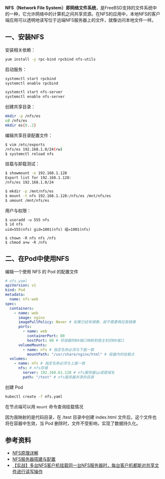 **NFS（Network File System）即网络文件系统**，是FreeBSD支持的文件系统中的一种，它允许网络中的计算机之间共享资源。在NFS的应用中，本地NFS的客户端应用可以透明地读写位于远端NFS服务器上的文件，就像访问本地文件一样。

<a name="SfA1r"></a>
## 一、安装NFS

安装相关依赖：

```bash
yum install -y rpc-bind rpcbind nfs-utils
```

启动服务：

```bash
systemctl start rpcbind
systemctl enable rpcbind

systemctl start nfs-server
systemctl enable nfs-server
```

创建共享目录：

```bash
mkdir -p /nfs/es
cd /nfs/es
mkdir es{0..2}
```

编辑共享目录配置文件：

```bash
$ vim /etc/exports
/nfs/es 192.168.1.0/24(rw)
$ systemctl reload nfs
```

挂载与卸载测试：

```bash
$ showmount -e 192.168.1.128
Export list for 192.168.1.128:
/nfs/es 192.168.1.0/24

$ mkdir -p /mnt/nfs/es
$ mount -t nfs 192.168.1.128:/nfs/es /mnt/nfs/es
$ umount /mnt/nfs/es
```

用户与权限：

```
$ useradd -u 555 nfs
$ id nfs
uid=555(nfs) gid=1001(nfs) 组=1001(nfs)

$ chown -R nfs nfs /nfs
$ chmod a+w -R /nfs
```


<a name="2c32b15d"></a>
## 二、在Pod中使用NFS

编辑一个使用 NFS 的 Pod 的配置文件

```yaml
# nfs.yaml
apiVersion: v1
kind: Pod
metadata:
  name: nfs-web
spec:
  containers:
    - name: web
      image: nginx
      imagePullPolicy: Never # 如果已经有镜像，就不需要再拉取镜像
      ports:
        - name: web
          containerPort: 80
          hostPort: 80 # 将容器的80端口映射到宿主机的80端口
      volumeMounts:
        - name: nfs # 指定名称必须与下面一致
          mountPath: "/usr/share/nginx/html" # 容器内的挂载点
  volumes:
    - name: nfs # 指定名称必须与上面一致
      nfs: # nfs存储
        server: 192.168.61.128 # nfs服务器ip或是域名
        path: "/test" # nfs服务器共享的目录
```

创建 Pod

```bash
kubectl create -f nfs.yaml
```

在节点端可以用 `mount` 命令查询挂载情况

因为我映射的是代码目录，在 /test 目录中创建 index.html 文件后，这个文件也将在容器中生效，当 Pod 删除时，文件不受影响，实现了数据持久化。

<a name="mP1HS"></a>
## 参考资料

- [NFS原理详解](https://blog.51cto.com/atong/1343950)
- [NFS服务器搭建与配置](https://blog.csdn.net/qq_38265137/article/details/83146421)
- [【实战】多台NFS客户机挂载同一台NFS服务器时，每台客户机都能对共享文件进行读写操作](https://blog.51cto.com/12058118/1862975)
